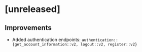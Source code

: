# [unreleased]

## Improvements

- Added authentication endpoints: `authentication::{get_account_information::v2, logout::v2, register::v2}`

